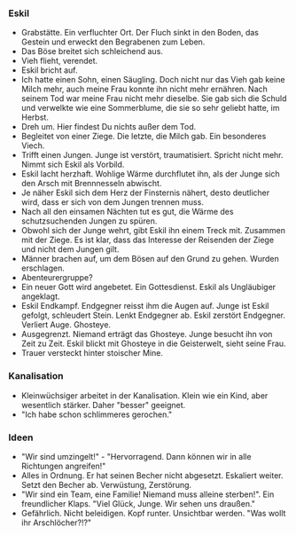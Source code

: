 ### Eskil
- Grabstätte. Ein verfluchter Ort. Der Fluch sinkt in den Boden, das Gestein und erweckt den Begrabenen zum Leben.
- Das Böse breitet sich schleichend aus.
- Vieh flieht, verendet.
- Eskil bricht auf.
- Ich hatte einen Sohn, einen Säugling. Doch nicht nur das Vieh gab keine Milch mehr, auch meine Frau konnte ihn nicht mehr ernähren. Nach seinem Tod war meine Frau nicht mehr dieselbe. Sie gab sich die Schuld und verwelkte wie eine Sommerblume, die sie so sehr geliebt hatte, im Herbst.
- Dreh um. Hier findest Du nichts außer dem Tod.
- Begleitet von einer Ziege. Die letzte, die Milch gab. Ein besonderes Viech.
- Trifft einen Jungen. Junge ist verstört, traumatisiert. Spricht nicht mehr. Nimmt sich Eskil als Vorbild.
- Eskil lacht herzhaft. Wohlige Wärme durchflutet ihn, als der Junge sich den Arsch mit Brennnesseln abwischt.
- Je näher Eskil sich dem Herz der Finsternis nähert, desto deutlicher wird, dass er sich von dem Jungen trennen muss.
- Nach all den einsamen Nächten tut es gut, die Wärme des schutzsuchenden Jungen zu spüren.
- Obwohl sich der Junge wehrt, gibt Eskil ihn einem Treck mit. Zusammen mit der Ziege. Es ist klar, dass das Interesse der Reisenden der Ziege und nicht dem Jungen gilt.
- Männer brachen auf, um dem Bösen auf den Grund zu gehen. Wurden erschlagen.
- Abenteurergruppe?
- Ein neuer Gott wird angebetet. Ein Gottesdienst. Eskil als Ungläubiger angeklagt.
- Eskil Endkampf. Endgegner reisst ihm die Augen auf. Junge ist Eskil gefolgt, schleudert Stein. Lenkt Endgegner ab. Eskil zerstört Endgegner. Verliert Auge. Ghosteye.
- Ausgegrenzt. Niemand erträgt das Ghosteye. Junge besucht ihn von Zeit zu Zeit. Eskil blickt mit Ghosteye in die Geisterwelt, sieht seine Frau.
- Trauer versteckt hinter stoischer Mine.

### Kanalisation

- Kleinwüchsiger arbeitet in der Kanalisation. Klein wie ein Kind, aber wesentlich stärker. Daher "besser" geeignet.
- "Ich habe schon schlimmeres gerochen."

### Ideen

- "Wir sind umzingelt!" - "Hervorragend. Dann können wir in alle Richtungen angreifen!"
- Alles in Ordnung. Er hat seinen Becher nicht abgesetzt. Eskaliert weiter. Setzt den Becher ab. Verwüstung, Zerstörung.
- "Wir sind ein Team, eine Familie! Niemand muss alleine sterben!". Ein freundlicher Klaps. "Viel Glück, Junge. Wir sehen uns draußen."
- Gefährlich. Nicht beleidigen. Kopf runter. Unsichtbar werden. "Was wollt ihr Arschlöcher?!?"
